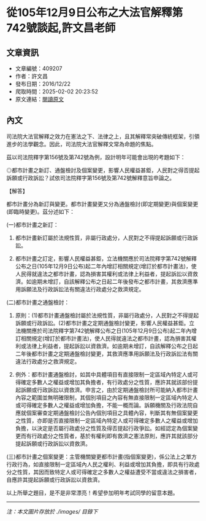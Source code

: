 # 從105年12月9日公布之大法官解釋第742號談起,許文昌老師

## 文章資訊
- 文章編號：409207
- 作者：許文昌
- 發布日期：2016/12/22
- 爬取時間：2025-02-02 20:23:52
- 原文連結：[閱讀原文](https://real-estate.get.com.tw/Columns/detail.aspx?no=409207)

## 內文
司法院大法官解釋之效力在憲法之下、法律之上，且其解釋常突破傳統框架，引領進步的法學觀念。因此，司法院大法官解釋文常為命題的焦點。

茲以司法院釋字第156號及第742號為例，設計明年可能會出現的考題如下：

◎都市計畫之新訂、通盤檢討及個案變更，影響人民權益甚鉅，人民對之得否提起訴願或行政訴訟？試依司法院釋字第156號及第742號解釋意旨申論之。

【解答】

都市計畫分為新訂與變更。都市計畫變更又分為通盤檢討(即定期變更)與個案變更(即臨時變更)。茲分述如下：

(一)都市計畫之新訂：

1. 都市計畫新訂屬於法規性質，非屬行政處分，人民對之不得提起訴願或行政訴訟。

2. 都市計畫之訂定，影響人民權益甚鉅，立法機關應於司法院釋字第742號解釋公布之日(105年12月9日公布)起二年內增訂相關規定(增訂於都市計畫法)，使人民得就違法之都市計畫，認為損害其權利或法律上利益者，提起訴訟以資救濟。如逾期未增訂，自該解釋公布之日起二年後發布之都市計畫，其救濟應準用訴願法及行政訴訟法有關違法行政處分之救濟規定。

(二)都市計畫之通盤檢討：

1. 原則：(1)都市計畫通盤檢討屬於法規性質，非屬行政處分，人民對之不得提起訴願或行政訴訟。(2)都市計畫之定期通盤檢討變更，影響人民權益甚鉅。立法機關應於司法院釋字第742號解釋公布之日(105年12月9日公布)起二年內增訂相關規定(增訂於都市計畫法)，使人民得就違法之都市計畫，認為損害其權利或法律上利益者，提起訴訟以資救濟。如逾期未增訂，自該解釋公布之日起二年後都市計畫之定期通盤檢討變更，其救濟應準用訴願法及行政訴訟法有關違法行政處分之救濟規定。

2. 例外：都市計畫通盤檢討，如其中具體項目有直接限制一定區域內特定人或可得確定多數人之權益或增加其負擔者，有行政處分之性質，應許其就該部份提起訴願或行政訴訟以資救濟。申言之，由於定期通盤檢討所可能納入都市計畫內容之範圍並無明確限制，其個別項目之內容有無直接限制一定區域內特定人或可得確定多數人之權益或增加負擔，不能一概而論。訴願機關及行政法院自應就個案審查定期通盤檢討公告內個別項目之具體內容，判斷其有無個案變更之性質，亦即是否直接限制一定區域內特定人或可得確定多數人之權益或增加負擔，以決定是否屬行政處分之性質及得否提起行政爭訟。如經認定為個案變更而有行政處分之性質者，基於有權利即有救濟之憲法原則，應許其就該部分提起訴願或行政訴訟以資救濟。

(三)都市計畫之個案變更：主管機關變更都市計畫(指個案變更)，係公法上之單方行政行為，如直接限制一定區域內人民之權利、利益或增加其負擔，即具有行政處分之性質，其因而致特定人或可得確定之多數人之權益遭受不當或違法之損害者，自應許其提起訴願或行政訴訟以資救濟。

以上所舉之題目，是不是非常漂亮！希望參加明年考試同學的留意本題。

---
*注：本文圖片存放於 ./images/ 目錄下*
